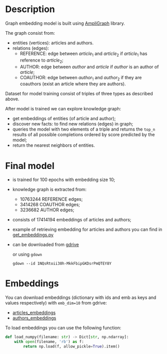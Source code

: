 # Description
Graph embedding model is built using [AmpliGraph](https://docs.ampligraph) library.

The graph consist from:
- entities (vertices): articles and authors.
- relations (edges):
    - REFERENCE: edge between $article_1$ and $article_2$ if $article_1$ has reference to $article_2$;
    - AUTHOR: edge between $author$ and $article$ if $author$ is an author of $article$;
    - COAUTHOR: edge between $author_1$ and $author_2$ if they are coauthors (exist an article where they are authors).

Dataset for model training consist of triples of three types as described above.

After model is trained we can explore knowledge graph:
- get embeddings of entities (of article and author);
- discover new facts: to find new relations (edges) in graph;
- queries the model with two elements of a triple and returns the `top_n` results of all possible completions ordered by score predicted by the model;
- return the nearest neighbors of entities.

# Final model
- is trained for 100 epochs with embedding size 10;
- knowledge graph is extracted from:
    - 10763244 REFERENCE edges;
    - 3414268 COAUTHOR edges;
    - 3236682 AUTHOR edges;
- consists of 17414194 embeddings of articles and authors;
- example of retrieving embedding for articles and authors you can find in [get_embeddings.py](get_embeddings.py)
- can be downloaded from [gdrive](https://drive.google.com/file/d/1NQsRtoii30h-MkkFbipGKDsrPmQTEY8Y)

    or using `gdown`
    ```shell
    gdown --id 1NQsRtoii30h-MkkFbipGKDsrPmQTEY8Y
    ```

# Embeddings
You can download embeddings (dictionary with ids and emb as keys and values respectively) with `emb_dim=10` from gdrive:
- [articles_embeddings](https://drive.google.com/file/d/1T6qhVNpnzhOcJzM5CIH4sZ52OAumIXs3)
- [authors_embeddings](https://drive.google.com/file/d/1XWZYopltvEPUv6-p5FLMCxQAIjzlqJYP)

To load embeddings you can use the following function:
```python
def load_numpy(filename: str) -> Dict[str, np.ndarray]:
    with open(filename, 'rb') as f:
        return np.load(f, allow_pickle=True).item()
```
